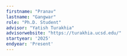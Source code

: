```yaml
---
firstname: "Pranav"
lastname: "Gangwar"
role: "Ph.D. Student"
advisor: "Yatish Turakhia"
advisorwebsite: "https://turakhia.ucsd.edu/"
startyear: '2025'
endyear: 'Present'
---
```

